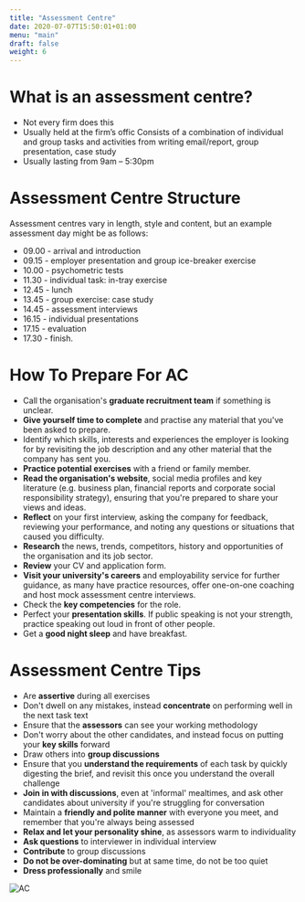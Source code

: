 ```yaml
---
title: "Assessment Centre"
date: 2020-07-07T15:50:01+01:00
menu: "main"
draft: false
weight: 6
---
```


<h1 class="ba bw2 f1 mt3 mb1 b--orange">What is an assessment centre?</h1> 

- Not every firm does this 
- Usually held at the firm’s offic Consists of a combination of individual and group tasks and activities from writing email/report, group presentation, case study
- Usually lasting from 9am – 5:30pm


<h1 class="ba bw2 f1 mt3 mb1 b--orange">Assessment Centre Structure</h1> 

Assessment centres vary in length, style and content, but an example assessment day might be as follows:
- 09.00 - arrival and introduction
- 09.15 - employer presentation and group ice-breaker exercise
- 10.00 - psychometric tests
- 11.30 - individual task: in-tray exercise
- 12.45 - lunch
- 13.45 - group exercise: case study
- 14.45 - assessment interviews
- 16.15 - individual presentations
- 17.15 - evaluation
- 17.30 - finish.


<h1 class="ba bw2 f1 mt3 mb1 b--orange">How To Prepare For AC</h1> 

- Call the organisation's **graduate recruitment team** if something is unclear.
- **Give yourself time to complete** and practise any material that you've been asked to prepare.
- Identify which skills, interests and experiences the employer is looking for by revisiting the job description and any other material that the company has sent you.
- **Practice potential exercises** with a friend or family member.
- **Read the organisation's website**, social media profiles and key literature (e.g. business plan, financial reports and corporate social responsibility strategy), ensuring that you're prepared to share your views and ideas.
- **Reflect** on your first interview, asking the company for feedback, reviewing your performance, and noting any questions or situations that caused you difficulty.
- **Research** the news, trends, competitors, history and opportunities of the organisation and its job sector.
- **Review** your CV and application form.
- **Visit your university's careers** and employability service for further guidance, as many have practice resources, offer one-on-one coaching and host mock assessment centre interviews.
- Check the **key competencies** for the role.
- Perfect your **presentation skills**. If public speaking is not your strength, practice speaking out loud in front of other people.
- Get a **good night sleep** and have breakfast.


<h1 class="ba bw2 f1 mt3 mb1 b--orange background">Assessment Centre Tips</h1> 

- Are **assertive** during all exercises
- Don't dwell on any mistakes, instead **concentrate** on performing well in the next task text
- Ensure that the **assessors** can see your working methodology
- Don't worry about the other candidates, and instead focus on putting your **key skills** forward
- Draw others into **group discussions**
- Ensure that you **understand the requirements** of each task by quickly digesting the brief, and revisit this once you understand the overall challenge
-  **Join in with discussions**, even at 'informal' mealtimes, and ask other candidates about university if you're struggling for conversation
-  Maintain a **friendly and polite manner** with everyone you meet, and remember that you're always being assessed
- **Relax and let your personality shine**, as assessors warm to individuality
- **Ask questions** to interviewer in individual interview
- **Contribute** to group discussions
- **Do not be over-dominating** but at same time, do not be too quiet
- **Dress professionally** and smile

 ![AC](/AC.jpg)